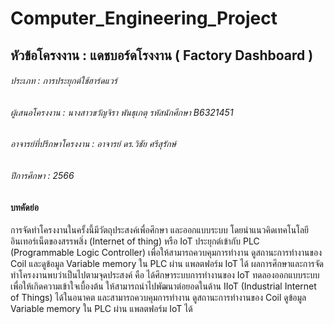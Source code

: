 # Computer_Engineering_Project
## หัวข้อโครงงาน :			แดชบอร์ดโรงงาน ( Factory Dashboard )
###### ประเภท :			การประยุกต์ใช้ฮาร์ดแวร์
###### ผู้เสนอโครงงาน :		นางสาวขวัญจิรา พันธุเกตุ รหัสนักศึกษา B6321451
###### อาจารย์ที่ปรึกษาโครงงาน :	อาจารย์ ดร.วิชัย  ศรีสุรักษ์
###### ปีการศึกษา :			2566


#### บทคัดย่อ

การจัดทำโครงงานในครั้งนี้มีวัตถุประสงค์เพื่อศึกษา และออกแบบระบบ โดยนำแนวคิดเทคโนโลยีอินเทอร์เน็ตของสรรพสิ่ง (Internet of thing) หรือ IoT ประยุกต์เข้ากับ PLC (Programmable Logic Controller) เพื่อให้สามารถควบคุมการทำงาน ดูสถานะการทำงานของ Coil และดูข้อมูล Variable memory  ใน PLC ผ่าน แพลตฟอร์ม IoT ได้ 
ผลการศึกษาและการจัดทำโครงงานพบว่าเป็นไปตามจุดประสงค์ คือ ได้ศึกษาระบบการทำงานของ IoT ทดลองออกแบบระบบเพื่อให้เกิดความเข้าใจเบื้องต้น ให้สามารถนำไปพัฒนาต่อยอดในด้าน IIoT (Industrial Internet of Things) ได้ในอนาคต และสามารถควบคุมการทำงาน ดูสถานะการทำงานของ Coil ดูข้อมูล Variable memory ใน PLC ผ่าน แพลตฟอร์ม IoT ได้
